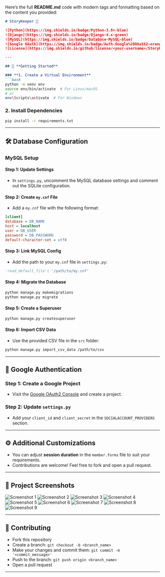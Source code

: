 Here’s the full **README.md** code with modern tags and formatting based on the content you provided:

```md
# StoryKeeper 📝

![Python](https://img.shields.io/badge/Python-3.8+-blue)
![Django](https://img.shields.io/badge/Django-4.x-green)
![MySQL](https://img.shields.io/badge/Database-MySQL-blue)
![Google OAuth](https://img.shields.io/badge/Auth-Google%20OAuth2-orange)
![License](https://img.shields.io/github/license/<your-username>/StoryKeeper)

---

## 🚀 **Getting Started**

### **1. Create a Virtual Environment**
```bash
python -m venv env
source env/bin/activate  # For Linux/macOS
# or
env\Scripts\activate  # For Windows
```

### **2. Install Dependencies**
```bash
pip install -r requirements.txt
```

---

## 🛠️ **Database Configuration**

### **MySQL Setup**

#### **Step 1: Update Settings**
- In `settings.py`, uncomment the MySQL database settings and comment out the SQLite configuration.

#### **Step 2: Create `my.cnf` File**
- Add a `my.cnf` file with the following format:

```ini
[client]
database = DB_NAME
host = localhost
user = DB_USER
password = DB_PASSWORD
default-character-set = utf8
```

#### **Step 3: Link MySQL Config**
- Add the path to your `my.cnf` file in `settings.py`:

```python
'read_default_file': '/path/to/my.cnf'
```

#### **Step 4: Migrate the Database**
```bash
python manage.py makemigrations
python manage.py migrate
```

#### **Step 5: Create a Superuser**
```bash
python manage.py createsuperuser
```

#### **Step 6: Import CSV Data**
- Use the provided CSV file in the `src` folder:

```bash
python manage.py import_csv_data /path/to/csv
```

---

## 🔐 **Google Authentication**

### **Step 1: Create a Google Project**
- Visit the [Google OAuth2 Console](https://developers.google.com/identity/protocols/oauth2) and create a project.

### **Step 2: Update `settings.py`**
- Add your `client_id` and `client_secret` in the `SOCIALACCOUNT_PROVIDERS` section.

---

## ⚙️ **Additional Customizations**

- You can adjust **session duration** in the `member.forms` file to suit your requirements.
- Contributions are welcome! Feel free to fork and open a pull request.

---

## 📸 **Project Screenshots**

![Screenshot 1](./path/to/images/1.png)
![Screenshot 2](./path/to/images/2.png)
![Screenshot 3](./path/to/images/3.png)
![Screenshot 4](./path/to/images/4.png)
![Screenshot 5](./path/to/images/5.png)
![Screenshot 6](./path/to/images/6.png)
![Screenshot 7](./path/to/images/7.png)
![Screenshot 8](./path/to/images/8.png)
![Screenshot 9](./path/to/images/9.png)

---

## 🤝 **Contributing**

- Fork this repository
- Create a branch: `git checkout -b <branch_name>`
- Make your changes and commit them: `git commit -m '<commit_message>'`
- Push to the branch: `git push origin <branch_name>`
- Open a pull request

---
